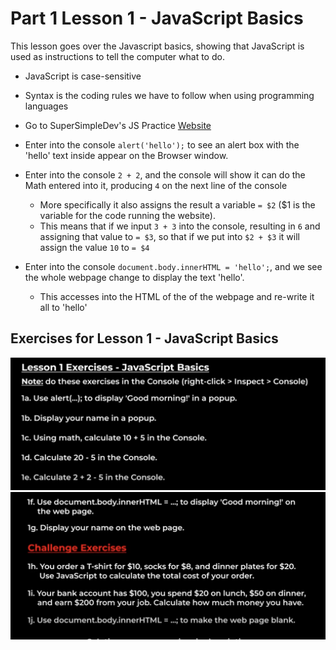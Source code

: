 # Part 1 Lesson 1 - JavaScript Basics
This lesson goes over the Javascript basics, showing that JavaScript is used as instructions to tell the computer what to do.

- JavaScript is case-sensitive
- Syntax is the coding rules we have to follow when using programming languages

- Go to SuperSimpleDev's JS Practice [Website](https://supersimple.dev/js-basics/)

- Enter into the console ```alert('hello');``` to see an alert box with the 'hello' text inside appear on the Browser window.

- Enter into the console ```2 + 2```, and the console will show it can do the Math entered into it, producing ```4``` on the next line of the console
  - More specifically it also assigns the result a variable ```= $2``` ($1 is the variable for the <html> code running the website).
  - This means that if we input ```3 + 3``` into the console, resulting in ```6``` and assigning that value to ```= $3```, so that if we put into ```$2 + $3``` it will assign the value ```10``` to ```= $4```

- Enter into the console ```document.body.innerHTML = 'hello';```, and we see the whole webpage change to display the text 'hello'.
  - This accesses into the HTML of the <body> of the webpage and re-write it all to 'hello'


## Exercises for Lesson 1 - JavaScript Basics
![Exercises 1a-1e](/p1-lesson1/ExPics/Lesson1-Ex1.png)
![Exercises 1f-1j](/p1-lesson1/ExPics/Lesson1-Ex2.png)